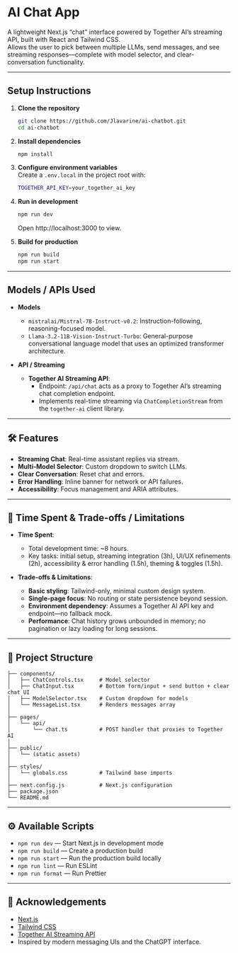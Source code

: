 # AI Chat App

A lightweight Next.js “chat” interface powered by Together AI’s streaming API, built with React and Tailwind CSS.  
Allows the user to pick between multiple LLMs, send messages, and see streaming responses—complete with model selector, and clear-conversation functionality.

---

## Setup Instructions

1. **Clone the repository**  
   ```bash
   git clone https://github.com/Jlavarine/ai-chatbot.git
   cd ai-chatbot
   ```

2. **Install dependencies**  
   ```bash
   npm install
   ```

3. **Configure environment variables**  
   Create a `.env.local` in the project root with:  
   ```bash
   TOGETHER_API_KEY=your_together_ai_key
   ```

4. **Run in development**  
   ```bash
   npm run dev
   ```
   Open http://localhost:3000 to view.

5. **Build for production**  
   ```bash
   npm run build
   npm run start
   ```

---

## Models / APIs Used

- **Models**  
  - `mistralai/Mistral-7B-Instruct-v0.2`: Instruction-following, reasoning-focused model.  
  - `Llama-3.2-11B-Vision-Instruct-Turbo`: General-purpose conversational language model that uses an optimized transformer architecture.  

- **API / Streaming**  
  - **Together AI Streaming API**:  
    - Endpoint: `/api/chat` acts as a proxy to Together AI’s streaming chat completion endpoint.  
    - Implements real-time streaming via `ChatCompletionStream` from the `together-ai` client library.

---

## 🛠️ Features

- **Streaming Chat**: Real-time assistant replies via stream.  
- **Multi-Model Selector**: Custom dropdown to switch LLMs.  
- **Clear Conversation**: Reset chat and errors.  
- **Error Handling**: Inline banner for network or API failures.  
- **Accessibility**: Focus management and ARIA attributes.  

---

## 🚂 Time Spent & Trade-offs / Limitations

- **Time Spent**:  
  - Total development time: ~8 hours.  
  - Key tasks: initial setup, streaming integration (3h), UI/UX refinements (2h), accessibility & error handling (1.5h), theming & toggles (1.5h).

- **Trade-offs & Limitations**:  
  - **Basic styling**: Tailwind-only, minimal custom design system.  
  - **Single-page focus**: No routing or state persistence beyond session.  
  - **Environment dependency**: Assumes a Together AI API key and endpoint—no fallback mock.  
  - **Performance**: Chat history grows unbounded in memory; no pagination or lazy loading for long sessions.

---

## 📂 Project Structure

```
├── components/
│   ├── ChatControls.tsx     # Model selector
│   ├── ChatInput.tsx        # Bottom form/input + send button + clear chat UI
│   ├── ModelSelector.tsx    # Custom dropdown for models
│   └── MessageList.tsx      # Renders messages array
│
├── pages/
│   └── api/
│       └── chat.ts          # POST handler that proxies to Together AI
│
├── public/
│   └── (static assets)
│
├── styles/
│   └── globals.css          # Tailwind base imports
│
├── next.config.js           # Next.js configuration
├── package.json
└── README.md
```

---

## ⚙️ Available Scripts

- `npm run dev` — Start Next.js in development mode  
- `npm run build` — Create a production build  
- `npm run start` — Run the production build locally  
- `npm run lint` — Run ESLint  
- `npm run format` — Run Prettier  

---

## 🙏 Acknowledgements

- [Next.js](https://nextjs.org/)  
- [Tailwind CSS](https://tailwindcss.com/)  
- [Together AI Streaming API](https://together.ai/)  
- Inspired by modern messaging UIs and the ChatGPT interface.
